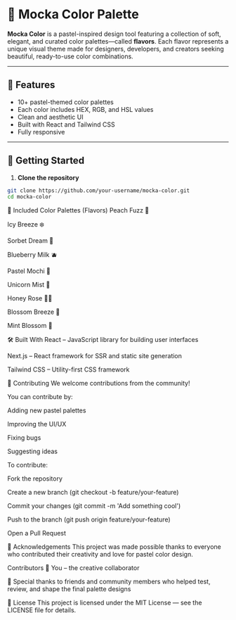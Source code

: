 # 🎨 Mocka Color Palette

**Mocka Color** is a pastel-inspired design tool featuring a collection of soft, elegant, and curated color palettes—called **flavors**. Each flavor represents a unique visual theme made for designers, developers, and creators seeking beautiful, ready-to-use color combinations.

---

## 🌟 Features

- 10+ pastel-themed color palettes
- Each color includes HEX, RGB, and HSL values
- Clean and aesthetic UI
- Built with React and Tailwind CSS
- Fully responsive

---

## 🚀 Getting Started

1. **Clone the repository**

```bash
git clone https://github.com/your-username/mocka-color.git
cd mocka-color

```

🧁 Included Color Palettes (Flavors)
Peach Fuzz 🍑

Icy Breeze ❄️

Sorbet Dream 🍧

Blueberry Milk 🫐

Pastel Mochi 🍡

Unicorn Mist 🦄

Honey Rose 🍯🌹

Blossom Breeze 🌸

Mint Blossom 🌿

🛠 Built With
React – JavaScript library for building user interfaces

Next.js – React framework for SSR and static site generation

Tailwind CSS – Utility-first CSS framework

🤝 Contributing
We welcome contributions from the community!

You can contribute by:

Adding new pastel palettes

Improving the UI/UX

Fixing bugs

Suggesting ideas

To contribute:

Fork the repository

Create a new branch (git checkout -b feature/your-feature)

Commit your changes (git commit -m 'Add something cool')

Push to the branch (git push origin feature/your-feature)

Open a Pull Request

👏 Acknowledgements
This project was made possible thanks to everyone who contributed their creativity and love for pastel color design.

Contributors
🎨 You – the creative collaborator

🌸 Special thanks to friends and community members who helped test, review, and shape the final palette designs

📄 License
This project is licensed under the MIT License — see the LICENSE file for details.

```

```
